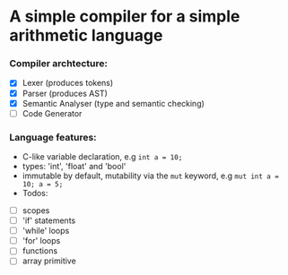 # A simple compiler for a simple arithmetic language

### Compiler archtecture:
- [x] Lexer (produces tokens)
- [x] Parser (produces AST)
- [x] Semantic Analyser (type and semantic checking)
- [ ] Code Generator

### Language features:
- C-like variable declaration, e.g `int a = 10;`
- types: 'int', 'float' and 'bool'
- immutable by default, mutability via the `mut` keyword, e.g `mut int a = 10; a = 5;`
- Todos:
- [ ] scopes
- [ ] 'if' statements
- [ ] 'while' loops
- [ ] 'for' loops
- [ ] functions
- [ ] array primitive
